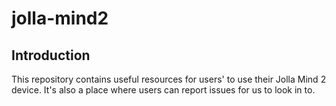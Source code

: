 # jolla-mind2

## Introduction
This repository contains useful resources for users' to use their Jolla Mind 2 device. It's also a place where users can report issues for us to look in to.
